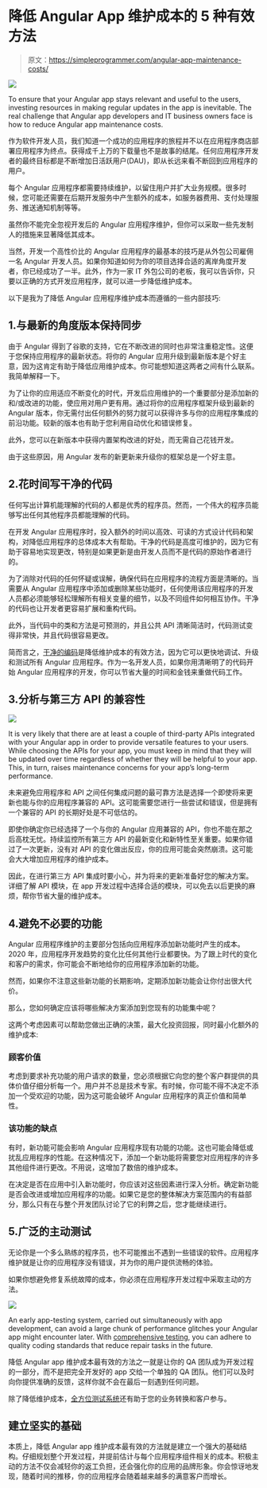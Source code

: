 # 降低 Angular App 维护成本的 5 种有效方法

> 原文：<https://simpleprogrammer.com/angular-app-maintenance-costs/>

![](img/b9b71f69860bd94c52233f0239cc0901.png)

To ensure that your Angular app stays relevant and useful to the users, investing resources in making regular updates in the app is inevitable. The real challenge that Angular app developers and IT business owners face is how to reduce Angular app maintenance costs.

作为软件开发人员，我们知道一个成功的应用程序的旅程并不以在应用程序商店部署应用程序为终点。获得成千上万的下载量也不是故事的结尾。任何应用程序开发者的最终目标都是不断增加日活跃用户(DAU)，即从长远来看不断回到应用程序的用户。

每个 Angular 应用程序都需要持续维护，以留住用户并扩大业务规模。很多时候，您可能还需要在后期开发服务中产生额外的成本，如服务器费用、支付处理服务、推送通知机制等等。

虽然你不能完全忽视开发后的 Angular 应用程序维护，但你可以采取一些先发制人的措施来显著降低其成本。

当然，开发一个高性价比的 Angular 应用程序的最基本的技巧是从外包公司雇佣一名 Angular 开发人员。如果你知道如何为你的项目选择合适的离岸角度开发者，你已经成功了一半。此外，作为一家 IT 外包公司的老板，我可以告诉你，只要以正确的方式开发应用程序，就可以进一步降低维护成本。

以下是我为了降低 Angular 应用程序维护成本而遵循的一些内部技巧:

## 1.与最新的角度版本保持同步

由于 Angular 得到了谷歌的支持，它在不断改进的同时也非常注重稳定性。这便于您保持应用程序的最新状态。将你的 Angular 应用升级到最新版本是个好主意，因为这肯定有助于降低应用维护成本。你可能想知道这两者之间有什么联系。我简单解释一下。

为了让你的应用适应不断变化的时代，开发后应用维护的一个重要部分是添加新的和/或改进的功能，使应用对用户更有用。通过将你的应用程序框架升级到最新的 Angular 版本，你无需付出任何额外的努力就可以获得许多与你的应用程序集成的前沿功能。较新的版本也有助于您利用自动优化和错误修复。

此外，您可以在新版本中获得内置架构改进的好处，而无需自己花钱开发。

由于这些原因，用 Angular 发布的新更新来升级你的框架总是一个好主意。

## 2.花时间写干净的代码

任何写出计算机能理解的代码的人都是优秀的程序员。然而，一个伟大的程序员能够写出任何其他程序员都能理解的代码。

在开发 Angular 应用程序时，投入额外的时间以高效、可读的方式设计代码和架构，对降低应用程序的总体成本大有帮助。干净的代码是高度可维护的，因为它有助于容易地实现更改，特别是如果更新是由开发人员而不是代码的原始作者进行的。

为了消除对代码的任何怀疑或误解，确保代码在应用程序的流程方面是清晰的。当需要从 Angular 应用程序中添加或删除某些功能时，任何使用该应用程序的开发人员都必须能够轻松理解所有相关变量的细节，以及不同组件如何相互协作。干净的代码也让开发者更容易扩展和重构代码。

此外，当代码中的类和方法是可预测的，并且公共 API 清晰简洁时，代码测试变得非常快，并且代码很容易更改。

简而言之，[干净的编码](https://simpleprogrammer.com/clean-code-principles-better-programmer/)是降低维护成本的有效方法，因为它可以更快地调试、升级和测试所有 Angular 应用程序。作为一名开发人员，如果你用清晰明了的代码开始 Angular 应用程序的开发，你可以节省大量的时间和金钱来重做代码工作。

## 3.分析与第三方 API 的兼容性

![](img/397c5dc892bdc0aea52bfb13ab3c2cf7.png)

It is very likely that there are at least a couple of third-party APIs integrated with your Angular app in order to provide versatile features to your users. While choosing the APIs for your app, you must keep in mind that they will be updated over time regardless of whether they will be helpful to your app. This, in turn, raises maintenance concerns for your app’s long-term performance.

未来避免应用程序和 API 之间任何集成问题的最可靠方法是选择一个即使将来更新也能与你的应用程序兼容的 API。这可能需要您进行一些尝试和错误，但是拥有一个兼容的 API 的长期好处是不可低估的。

即使你确定你已经选择了一个与你的 Angular 应用兼容的 API，你也不能在那之后高枕无忧。持续监控所有第三方 API 的最新变化和新特性至关重要。如果你错过了一次更新，没有对 API 的变化做出反应，你的应用可能会突然崩溃。这可能会大大增加应用程序的维护成本。

因此，在进行第三方 API 集成时要小心，并为将来的更新准备好您的解决方案。详细了解 API 模块，在 app 开发过程中选择合适的模块，可以免去以后更换的麻烦，帮你节省大量的维护成本。

## 4.避免不必要的功能

Angular 应用程序维护的主要部分包括向应用程序添加新功能时产生的成本。2020 年，应用程序开发趋势的变化比任何其他行业都要快。为了跟上时代的变化和客户的需求，你可能会不断地给你的应用程序添加新的功能。

然而，如果你不注意这些新功能的长期影响，定期添加新功能会让你付出很大代价。

那么，您如何确定应该将哪些解决方案添加到您现有的功能集中呢？

这两个考虑因素可以帮助您做出正确的决策，最大化投资回报，同时最小化额外的维护成本:

### 顾客价值

考虑到要求补充功能的用户请求的数量，您必须根据它向您的整个客户群提供的具体价值仔细分析每一个。用户并不总是技术专家。有时候，你可能不得不决定不添加一个受欢迎的功能，因为这可能会破坏 Angular 应用程序的真正价值和简单性。

### 该功能的缺点

有时，新功能可能会影响 Angular 应用程序现有功能的功能。这也可能会降低或扰乱应用程序的性能。在这种情况下，添加一个新功能将需要您对应用程序的许多其他组件进行更改。不用说，这增加了数倍的维护成本。

在决定是否在应用中引入新功能时，你应该对这些因素进行深入分析。确定新功能是否会改进或增加应用程序的功能。如果它是您的整体解决方案范围内的有益部分，那么只有在与整个开发团队讨论了它的利弊之后，您才能继续进行。

## 5.广泛的主动测试

无论你是一个多么熟练的程序员，也不可能推出不遇到一些错误的软件。应用程序维护就是让你的应用程序没有错误，并为你的用户提供流畅的体验。

如果你想避免修复系统故障的成本，你必须在应用程序开发过程中采取主动的方法。

![](img/572b6f20ce9a58d7101c5714a188ab93.png)

An early app-testing system, carried out simultaneously with app development, can avoid a large chunk of performance glitches your Angular app might encounter later. With [comprehensive testing](http://www.amazon.com/exec/obidos/ASIN/0471358460/makithecompsi-20), you can adhere to quality coding standards that reduce repair tasks in the future.

降低 Angular app 维护成本最有效的方法之一就是让你的 QA 团队成为开发过程的一部分，而不是把完全开发好的 app 交给一个单独的 QA 团队。他们可以及时向你提供准确的反馈，这样你就不会在最后一刻遇到任何问题。

除了降低维护成本，[全方位测试系统](https://simpleprogrammer.com/advanced-software-testing/)还有助于您的业务转换和客户参与。

## 建立坚实的基础

本质上，降低 Angular app 维护成本最有效的方法就是建立一个强大的基础结构。仔细规划整个开发过程，并提前估计与每个应用程序组件相关的成本。积极主动的方法不仅会减轻你的返工负担，还会强化你的应用的品牌形象。你会惊讶地发现，随着时间的推移，你的应用程序会随着越来越多的满意客户而增长。